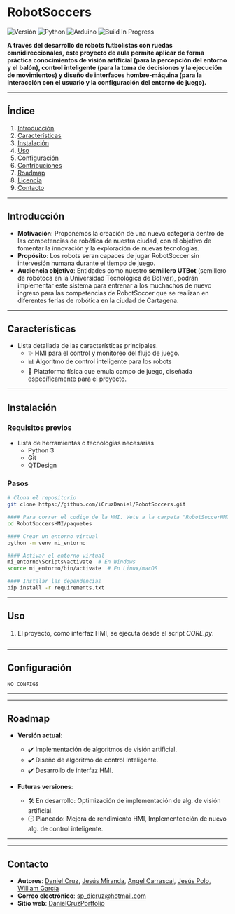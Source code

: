 # **RobotSoccers**

![Versión](https://img.shields.io/badge/version-1.0.0-green)
![Python](https://img.shields.io/badge/Python-3.9-blue)
![Arduino](https://img.shields.io/badge/Arduino-IDE_2.1-blue?logo=arduino&logoColor=white)
![Build In Progress](https://img.shields.io/badge/build-in%20progress-blue)


**A través del desarrollo de robots futbolistas con ruedas omnidireccionales, este proyecto de aula permite aplicar de forma práctica conocimientos de visión artificial (para la percepción del entorno y el balón), control inteligente (para la toma de decisiones y la ejecución de movimientos) y diseño de interfaces hombre-máquina (para la interacción con el usuario y la configuración del entorno de juego).**

---

## **Índice**

1. [Introducción](#introducción)  
2. [Características](#características)  
3. [Instalación](#instalación)  
4. [Uso](#uso)  
5. [Configuración](#configuración)  
6. [Contribuciones](#contribuciones)  
7. [Roadmap](#roadmap)  
8. [Licencia](#licencia)  
9. [Contacto](#contacto)  

---

## **Introducción**

- **Motivación**: Proponemos la creación de una nueva categoría dentro de las competencias de robótica de nuestra ciudad, con el objetivo de fomentar la innovación y la exploración de nuevas tecnologías.  
- **Propósito**: Los robots seran capaces de jugar RobotSoccer sin intervesión humana durante el tiempo de juego.
- **Audiencia objetivo**: Entidades como nuestro **semillero UTBot** (semillero de robótoca en la Universidad Tecnológica de Bolívar), podrán implementar este sistema para entrenar a los muchachos de nuevo ingreso para las competencias de RobotSoccer que se realizan en diferentes ferias de robótica en la ciudad de Cartagena.

---

## **Características**

- Lista detallada de las características principales.  
  - ✨ HMI para el control y monitoreo del flujo de juego.  
  - 📊 Algoritmo de control inteligente para los robots
  - 🚀 Plataforma física que emula campo de juego, diseñada específicamente para el proyecto.

---

## **Instalación**

### Requisitos previos
- Lista de herramientas o tecnologías necesarias 
    - Python 3   
    - Git
    - QTDesign

### Pasos

```bash
# Clona el repositorio
git clone https://github.com/iCruzDaniel/RobotSoccers.git

#### Para correr el codigo de la HMI. Vete a la carpeta "RobotSoccerHMI"
cd RobotSoccersHMI/paquetes

#### Crear un entorno virtual
python -m venv mi_entorno

#### Activar el entorno virtual
mi_entorno\Scripts\activate  # En Windows
source mi_entorno/bin/activate  # En Linux/macOS

#### Instalar las dependencias
pip install -r requirements.txt
```

---

## **Uso**

1. El proyecto, como interfaz HMI, se ejecuta desde el script _CORE.py_.  

```bash

```


---

## **Configuración**


```env
NO CONFIGS
```

---
<!-- 
## **Contribuciones**

¡Las contribuciones son bienvenidas! Sigue estos pasos para contribuir:  

1. Haz un fork del repositorio.  
2. Crea una nueva rama: `git checkout -b feature/nueva-funcionalidad`.  
3. Realiza tus cambios y haz un commit: `git commit -m 'Añadir nueva funcionalidad'`.  
4. Envía un pull request.

Consulta las [guías de contribución](CONTRIBUTING.md) para más detalles. -->

---
## **Roadmap**

- **Versión actual**:  
  - ✔️ Implementación de algoritmos de visión artificial.  
  - ✔️ Diseño de algoritmo de control Inteligente.  
  - ✔️ Desarrollo de interfaz HMI.  

- **Futuras versiones**:  
  - 🛠️ En desarrollo: Optimización de implementación de alg. de visión artificial.  
  - 🕒 Planeado: Mejora de rendimiento HMI, Implementeación de nuevo alg. de control inteligente.  

---

<!-- ## **Licencia**

Este proyecto está licenciado bajo la Licencia `  ` . Consulta el archivo [LICENSE](LICENSE) para más detalles. -->

---

## **Contacto**

- **Autores**: [Daniel Cruz](https://github.com/iCruzDaniel), [Jesús Miranda](https://github.com/jesuMiranda), [Angel Carrascal](), [Jesús Polo](), [William García](https://github.com/usuario)  
- **Correo electrónico**: sp_dicruz@hotmail.com
- **Sitio web**: [DanielCruzPortfolio](https://icruzdaniel.github.io/portfolio/)  


















